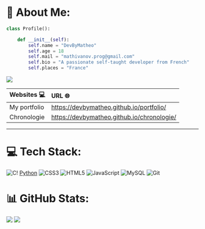 # 💫 About Me:
```python
class Profile():

    def __init__(self):
        self.name = "DevByMatheo"
        self.age = 18
        self.mail = "mathivanov.prog@gmail.com"
        self.bio = "A passionate self-taught developer from French"
        self.places = "France"
```

<img src="https://media.giphy.com/media/NPXkCN2FutVO1Nt4P9/giphy.gif">

| Websites 💻 | URL 🌐 |
| -------------- | :--------- |
| My portfolio | https://devbymatheo.github.io/portfolio/   |
| Chronologie  | https://devbymatheo.github.io/chronologie/ |
---

# 💻 Tech Stack:
![C](https://img.shields.io/badge/c-%2300599C.svg?style=for-the-badge&logo=c&logoColor=white)! [Python](https://img.shields.io/badge/python-3670A0?style=for-the-badge&logo=python&logoColor=ffdd54) ![CSS3](https://img.shields.io/badge/css3-%231572B6.svg?style=for-the-badge&logo=css3&logoColor=white) ![HTML5](https://img.shields.io/badge/html5-%23E34F26.svg?style=for-the-badge&logo=html5&logoColor=white) ![JavaScript](https://img.shields.io/badge/javascript-%23323330.svg?style=for-the-badge&logo=javascript&logoColor=%23F7DF1E) ![MySQL](https://img.shields.io/badge/mysql-4479A1.svg?style=for-the-badge&logo=mysql&logoColor=white) ![Git](https://img.shields.io/badge/git-%23F05033.svg?style=for-the-badge&logo=git&logoColor=white)

# 📊 GitHub Stats:
![](https://github-readme-stats.vercel.app/api?username=DevByMatheo&theme=dark&hide_border=false&include_all_commits=false&count_private=false)
![](https://github-readme-stats.vercel.app/api/top-langs/?username=DevByMatheo&theme=dark&hide_border=false&include_all_commits=false&count_private=false&layout=compact)

